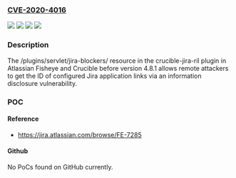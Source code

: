 ### [CVE-2020-4016](https://cve.mitre.org/cgi-bin/cvename.cgi?name=CVE-2020-4016)
![](https://img.shields.io/static/v1?label=Product&message=Crucible&color=blue)
![](https://img.shields.io/static/v1?label=Product&message=Fisheye&color=blue)
![](https://img.shields.io/static/v1?label=Version&message=%3C%204.8.1%20&color=brighgreen)
![](https://img.shields.io/static/v1?label=Vulnerability&message=Information%20Disclosure&color=brighgreen)

### Description

The /plugins/servlet/jira-blockers/ resource in the crucible-jira-ril plugin in Atlassian Fisheye and Crucible before version 4.8.1 allows remote attackers to get the ID of configured Jira application links via an information disclosure vulnerability.

### POC

#### Reference
- https://jira.atlassian.com/browse/FE-7285

#### Github
No PoCs found on GitHub currently.

